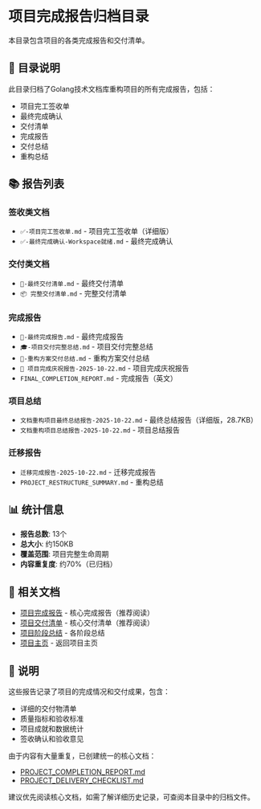 # 项目完成报告归档目录

本目录包含项目的各类完成报告和交付清单。

## 📁 目录说明

此目录归档了Golang技术文档库重构项目的所有完成报告，包括：

- 项目完工签收单
- 最终完成确认
- 交付清单
- 完成报告
- 交付总结
- 重构总结

## 📚 报告列表

### 签收类文档

- `✅-项目完工签收单.md` - 项目完工签收单（详细版）
- `✅-最终完成确认-Workspace就绪.md` - 最终完成确认

### 交付类文档

- `🎁-最终交付清单.md` - 最终交付清单
- `📦 完整交付清单.md` - 完整交付清单

### 完成报告

- `🎊-最终完成报告.md` - 最终完成报告
- `🎓-项目交付完整总结.md` - 项目交付完整总结
- `🎉-重构方案交付总结.md` - 重构方案交付总结
- `🎉 项目完成庆祝报告-2025-10-22.md` - 项目完成庆祝报告
- `FINAL_COMPLETION_REPORT.md` - 完成报告（英文）

### 项目总结

- `文档重构项目最终总结报告-2025-10-22.md` - 最终总结报告（详细版，28.7KB）
- `文档重构项目总结报告-2025-10-22.md` - 项目总结报告

### 迁移报告

- `迁移完成报告-2025-10-22.md` - 迁移完成报告
- `PROJECT_RESTRUCTURE_SUMMARY.md` - 重构总结

## 📊 统计信息

- **报告总数**: 13个
- **总大小**: 约150KB
- **覆盖范围**: 项目完整生命周期
- **内容重复度**: 约70%（已归档）

## 🔗 相关文档

- [项目完成报告](../../PROJECT_COMPLETION_REPORT.md) - 核心完成报告（推荐阅读）
- [项目交付清单](../../PROJECT_DELIVERY_CHECKLIST.md) - 核心交付清单（推荐阅读）
- [项目阶段总结](../../PROJECT_PHASES_SUMMARY.md) - 各阶段总结
- [项目主页](../../README.md) - 返回项目主页

## 📝 说明

这些报告记录了项目的完成情况和交付成果，包含：

- 详细的交付物清单
- 质量指标和验收标准
- 项目成就和数据统计
- 签收确认和验收意见

由于内容有大量重复，已创建统一的核心文档：

- [PROJECT_COMPLETION_REPORT.md](../../PROJECT_COMPLETION_REPORT.md)
- [PROJECT_DELIVERY_CHECKLIST.md](../../PROJECT_DELIVERY_CHECKLIST.md)

建议优先阅读核心文档，如需了解详细历史记录，可查阅本目录中的归档文件。
